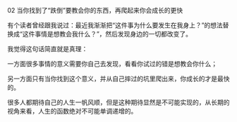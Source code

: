 02 当你找到了“跌倒”要教会你的东西，再爬起来你会成长的更快

有个读者曾经跟我说过：最近我渐渐把“这件事为什么要发生在我身上？”的想法替换成“这件事情是想教会我什么？”，然后发现身边的一切都改变了。

我觉得这句话简直就是真理：

一方面很多事情的意义需要你自己去发现，看看你试过的错是想教会你什么；

另一方面只有当你找到这个意义，并从自己摔过的坑里爬出来，你成长的才是最快的。

很多人都期待自己的人生一帆风顺，但是这种期待显然是不可能实现的，从长期的视角来看，人生的函数绝对不可能单调递增的。